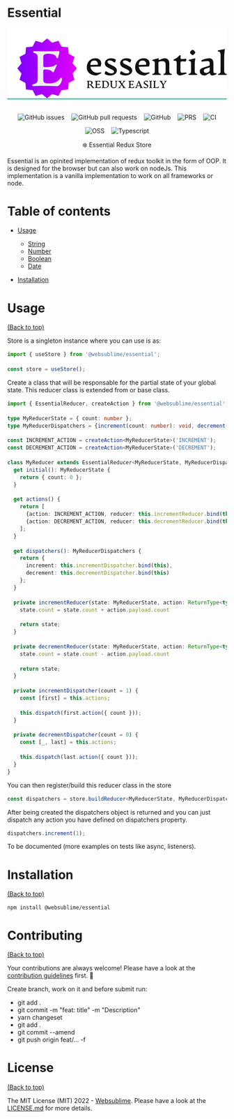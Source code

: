 # Essential

<p align="center" style="background: #4ecca3; text-align: center; width: 100%; margin-bottom: 2rem;">
  <img src="./logo.svg" alt="logo">
</p>

<p align="center">
  <img style="display: inline; margin: 0 6px" alt="GitHub issues" src="https://img.shields.io/github/issues/websublime/essential?style=flat-square">
  <img style="display: inline; margin: 0 6px" alt="GitHub pull requests" src="https://img.shields.io/github/issues-pr/websublime/essential?style=flat-square">
  <img style="display: inline; margin: 0 6px" alt="GitHub" src="https://img.shields.io/github/license/websublime/essential?style=flat-square">
  <img style="display: inline; margin: 0 6px" alt="PRS" src="https://img.shields.io/badge/PRs-welcome-brightgreen.svg?style=flat-square">
  <img style="display: inline; margin: 0 6px" alt="CI" src="https://github.com/websublime/essential/actions/workflows/main-build.yml/badge.svg?branch=main">
</p>

<p align="center">
  <img style="display: inline; margin: 0 6px" alt="OSS" src="https://forthebadge.com/images/badges/open-source.svg">
  <img style="display: inline; margin: 0 6px" alt="Typescript" src="https://forthebadge.com/images/badges/made-with-typescript.svg">
</p>

<p align="center">❄️ Essential Redux Store</p>

Essential is an opinited implementation of redux toolkit in the form of OOP. It is designed for the browser but can also work on nodeJs.
This implementation is a vanilla implementation to work on all frameworks or node.

# Table of contents

- [Usage](#usage)
  - [String](#string)
  - [Number](#number)
  - [Boolean](#boolean)
  - [Date](#date)

- [Installation](#installation)

# Usage

[(Back to top)](#table-of-contents)

Store is a singleton instance where you can use is as:

```ts
import { useStore } from '@websublime/essential';

const store = useStore();
```

Create a class  that will be responsable for the partial state of your global state. This reducer class is extended from or base class.

```ts
import { EssentialReducer, createAction } from '@websublime/essential';

type MyReducerState = { count: number };
type MyReducerDispatchers = {increment(count: number): void, decrement(count: number): void};

const INCREMENT_ACTION = createAction<MyReducerState>('INCREMENT');
const DECREMENT_ACTION = createAction<MyReducerState>('DECREMENT');

class MyReducer extends EssentialReducer<MyReducerState, MyReducerDispatchers> {
  get initial(): MyReducerState {
    return { count: 0 };
  }

  get actions() {
    return [
      {action: INCREMENT_ACTION, reducer: this.incrementReducer.bind(this) },
      {action: DECREMENT_ACTION, reducer: this.decrementReducer.bind(this) }
    ];
  }

  get dispatchers(): MyReducerDispatchers {
    return {
      increment: this.incrementDispatcher.bind(this),
      decrement: this.decrementDispatcher.bind(this)
    };
  }

  private incrementReducer(state: MyReducerState, action: ReturnType<typeof INCREMENT_ACTION>) {
    state.count = state.count + action.payload.count

    return state;
  }

  private decrementReducer(state: MyReducerState, action: ReturnType<typeof DECREMENT_ACTION>) {
    state.count = state.count - action.payload.count

    return state;
  }

  private incrementDispatcher(count = 1) {
    const [first] = this.actions;

    this.dispatch(first.action({ count }));
  }

  private decrementDispatcher(count = 0) {
    const [_, last] = this.actions;

    this.dispatch(last.action({ count }));
  }
}
```

You can then register/build this reducer class in the store

```ts
const dispatchers = store.buildReducer<MyReducerState, MyReducerDispatchers, typeof MyReducer>(MyReducer, 'myreducer');
```

After being created the dispatchers object is returned and you can just dispatch any action you have defined on dispatchers property.

```ts
dispatchers.increment(1);
```

To be documented (more examples on tests like async, listeners).

# Installation

[(Back to top)](#table-of-contents)

```
npm install @websublime/essential
```

# Contributing

[(Back to top)](#table-of-contents)

Your contributions are always welcome! Please have a look at the [contribution guidelines](CONTRIBUTING.md) first. :tada:

Create branch, work on it and before submit run:
  - git add .
  - git commit -m "feat: title" -m "Description"
  - yarn changeset
  - git add .
  - git commit --amend
  - git push origin feat/... -f

# License

[(Back to top)](#table-of-contents)


The MIT License (MIT) 2022 - [Websublime](https://github.com/websublime/). Please have a look at the [LICENSE.md](LICENSE.md) for more details.

